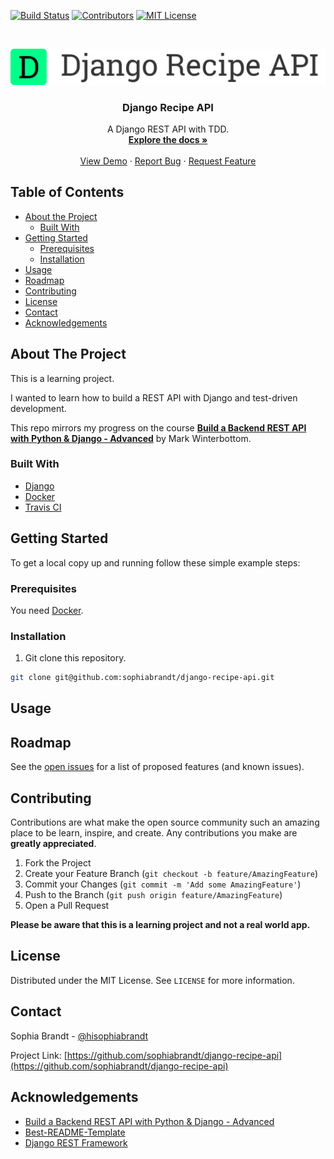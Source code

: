 <!-- PROJECT SHIELDS -->
<!--
*** I'm using markdown "reference style" links for readability.
*** Reference links are enclosed in brackets [ ] instead of parentheses ( ).
*** See the bottom of this document for the declaration of the reference variables
*** for build-url, contributors-url, etc. This is an optional, concise syntax you may use.
*** https://www.markdownguide.org/basic-syntax/#reference-style-links
-->
[![Build Status][build-shield]][build-url]
[![Contributors][contributors-shield]][contributors-url]
[![MIT License][license-shield]][license-url]

<!-- PROJECT LOGO -->
<br />
<p align="center">
  <a href="https://github.com/sophiabrandt/django-recipe-api">
    <img src="logo.png" alt="Logo">
  </a>

  <h3 align="center">Django Recipe API</h3>

  <p align="center">
    A Django REST API with TDD.
    <br />
    <a href="https://github.com/sophiabrandt/django-recipe-api"><strong>Explore the docs »</strong></a>
    <br />
    <br />
    <a href="https://github.com/sophiabrandt/django-recipe-api">View Demo</a>
    ·
    <a href="https://github.com/sophiabrandt/django-recipe-api/issues">Report Bug</a>
    ·
    <a href="https://github.com/sophiabrandt/django-recipe-api/issues">Request Feature</a>
  </p>
</p>



<!-- TABLE OF CONTENTS -->
## Table of Contents

* [About the Project](#about-the-project)
  * [Built With](#built-with)
* [Getting Started](#getting-started)
  * [Prerequisites](#prerequisites)
  * [Installation](#installation)
* [Usage](#usage)
* [Roadmap](#roadmap)
* [Contributing](#contributing)
* [License](#license)
* [Contact](#contact)
* [Acknowledgements](#acknowledgements)



<!-- ABOUT THE PROJECT -->
## About The Project

This is a learning project.  

I wanted to learn how to build a REST API with Django and test-driven development.

This repo mirrors my progress on the course **[Build a Backend REST API with Python & Django - Advanced](https://www.udemy.com/django-python-advanced/)** by Mark Winterbottom.

### Built With
- [Django](https://www.djangoproject.com/)
- [Docker](https://www.docker.com/)
- [Travis CI](https://travis-ci.org/)


<!-- GETTING STARTED -->
## Getting Started

To get a local copy up and running follow these simple example steps:

### Prerequisites

You need [Docker](https://www.docker.com/get-started).

### Installation

1. Git clone this repository.
```sh
git clone git@github.com:sophiabrandt/django-recipe-api.git
```



<!-- USAGE EXAMPLES -->
## Usage



<!-- ROADMAP -->
## Roadmap

See the [open issues](https://github.com/sophiabrandt/django-recipe-api/issues) for a list of proposed features (and known issues).



<!-- CONTRIBUTING -->
## Contributing

Contributions are what make the open source community such an amazing place to be learn, inspire, and create. Any contributions you make are **greatly appreciated**.

1. Fork the Project
2. Create your Feature Branch (`git checkout -b feature/AmazingFeature`)
3. Commit your Changes (`git commit -m 'Add some AmazingFeature'`)
4. Push to the Branch (`git push origin feature/AmazingFeature`)
5. Open a Pull Request

**Please be aware that this is a learning project and not a real world app.**


<!-- LICENSE -->
## License

Distributed under the MIT License. See `LICENSE` for more information.



<!-- CONTACT -->
## Contact

Sophia Brandt - [@hisophiabrandt](https://twitter.com/hisophiabrandt)

Project Link: [https://github.com/sophiabrandt/django-recipe-api](https://github.com/sophiabrandt/django-recipe-api)



<!-- ACKNOWLEDGEMENTS -->
## Acknowledgements
- [Build a Backend REST API with Python & Django - Advanced](https://www.udemy.com/django-python-advanced/)
- [Best-README-Template](https://github.com/othneildrew/Best-README-Template/blob/master/README.md)
- [Django REST Framework](https://www.django-rest-framework.org/)



<!-- MARKDOWN LINKS & IMAGES -->
<!-- https://www.markdownguide.org/basic-syntax/#reference-style-links -->
[build-shield]: https://img.shields.io/badge/build-passing-brightgreen.svg?style=flat-square
[build-url]: #
[contributors-shield]: https://img.shields.io/badge/contributors-1-orange.svg?style=flat-square
[contributors-url]: https://github.com/sophiabrandt/django-recipe-api/graphs/contributors
[license-shield]: https://img.shields.io/badge/license-MIT-blue.svg?style=flat-square
[license-url]: https://choosealicense.com/licenses/mit
[product-screenshot]: https://raw.githubusercontent.com/sophiabrandt/django-recipe-api/master/screenshot.png
